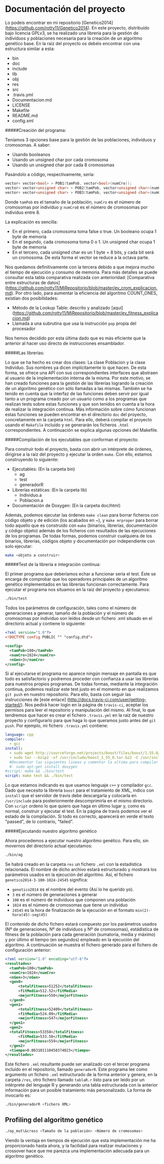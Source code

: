 Documentación del proyecto
==========================

Lo podeis encontrar en mi repositorio [Genetico2014] (https://github.com/rotty11/Genetico2014). En este proyecto, distribuído bajo licencia GPLv3, se ha realizado una librería para la gestión de individuos y poblaciones necesaria para la creación de un algoritmo genético base. En la raíz del proyecto os debéis encontrar con una estructura similar a esta:

  - bin
  - doc
  - include
  - lib
  - obj
  - res
  - src
  - .travis.yml
  - Documentacion.md
  - LICENSE
  - Makefile
  - README.md
  - config.xml

#####Creación del programa:

Teníamos 3 opciones base para la gestión de las poblaciones, individuos y cromosomas. A saber:

  - Usando booleanos
  - Usando un unsigned char por cada cromosoma
  - Usando un unsigned char por cada 8 cromosomas

Pasándolo a código, respectivamente, sería:

  ```c++
  vector< vector<bool> > POB1(tamPob, vector<bool>(numCro));
  vector< vector<unsigned char> > POB2(tamPob, vector<unsigned char>(numCro));
  vector< vector<unsigned char> > POB3(tamPob, vector<unsigned char>(numCro8));
  ```
Donde `tamPob` es el tamaño de la población, `numCro` es el número de cromosomas por individuo y `numCro8` es el número de cromosomas por individuo entre 8.

La explicación es sencilla:

  - En el primero, cada cromosoma toma false o true. Un booleano ocupa 1 byte de memoria
  - En el segundo, cada cromosoma toma 0 o 1. Un unsigned char ocupa 1 byte de memoria
  - En el tercero, cada unsigned char es un 1 byte = 8 bits, y cada bit será un cromosoma. De esta forma el vector se reduce a la octava parte.

Nos quedamos definitivamente con la tercera debido a que mejora mucho el tiempo de ejecución y consumo de memoria. Para más detalles se puede consultar esta tabla comparativa realizada con anterioridad: [Comparativa entre estructuras de datos] (https://github.com/rotty11/MiRepositorio/blob/master/ev_crom_explicacion.md). Por otro lado, para aumentar la eficiencia del algoritmo COUNT_ONES, existían dos posibilidades:

  - Método de la Lookup Table: descrito y analizado [aquí] (https://github.com/rotty11/MiRepositorio/blob/master/ev_fitness_explicacion.md)
  - Llamada a una subrutina que usa la instrucción `pop` propia del procesador

Nos hemos decidido por esta última dado que es más eficiente que la anterior al hacer uso directo de instrucciones ensamblador.

#####Las librerías:

Lo que se ha hecho es crear dos clases: La clase Poblacion y la clase Individuo. Sus nombres ya dicen implícitamente lo que hacen. De esta forma, se ofrece una API con sus correspondientes interfaces que abstraen al usuario de la implementación interna de la misma. Por este motivo, se han creado funciones para la gestión de las librerías logrando la creación de un algoritmo genético con sólo llamadas a las mismas. También se ha tenido en cuenta que la interfaz de las funciones deben servir por igual tanto a un programa creado por un usuario como a los programas que realizan tests sobre estas funciones y que son tenidos en cuenta a la hora de realizar la integración continua. Más información sobre cómo funcionan estas funciones se pueden encontrar en el directorio `doc` del proyecto, concretamente en la carpeta `html`. Para ello, deberá compilar el proyecto usando el `Makefile` incluído y se generarán los ficheros `.html` correspondientes. A continuación se explica algunas opciones del Makefile.

#####Compilación de los ejecutables que conforman el proyecto:

Para construir todo el proyecto, basta con abrir un intérprete de órdenes, dirigirse a la raíz del proyecto y ejecutar la orden `make`. Con ello, estamos construyendo lo siguiente:

  - Ejecutables: (En la carpeta bin)
    - ag
    - test
    - generadorR
  - Librerías estáticas: (En la carpeta lib)
    - Individuo.a
    - Poblacion.a
  - Documentación de Doxygen: (En la carpeta doc/html)

Además, podemos ejecutar las órdenes `make clean` para borrar ficheros con código objeto y de edición (los acabados en ~), y `make mrproper` para borrar todo aquello que es construído con `make` (binarios, librerías, documentación y código objeto) además de los ficheros con resultados de las ejecuciones de los programas. De todas formas, podemos construir cualquiera de los binarios, librerías, códigos objeto y documentación por independiente con solo ejecutar:

  ```bash
  make <objeto a construir>
  ```

#####Test de la librería e integración continua:

El primer programa que deberíamos echar a funcionar sería el test. Éste se encarga de comprobar que los operadores principales de un algoritmo genético implementados en las librerías funcionan correctamente. Para ejecutar el programa nos situamos en la raíz del proyecto y ejecutamos:

  ```bash
  ./bin/test
  ```
  
Todos los parámetros de configuración, tales como el número de generaciones a generar, tamaño de la población y el número de cromosomas por individuo son leídos desde un fichero .xml situado en el directorio actual y contiene lo siguiente:

  ```xml
  <?xml version="1.0"?>
  <!DOCTYPE config PUBLIC "" "config.dtd">

  <config>
	<tamPob>100</tamPob>
	<numCro>1024</numCro>
	<nGen>3</numCro>
  </config>
  ```
  
Si al ejecutarse el programa no aparece ningún mensaje en pantalla es que todo es satisfactorio y podremos proceder con confianza a usar las librerías para nuestros propios programas. De todas formas, mediante la integración continua, podemos realizar este test justo en el momento en que realizamos `git push` en nuestro repositorio. Para ello, basta con seguir las instrucciones de [este enlace] (http://docs.travis-ci.com/user/getting-started/). Nos pedirá hacer login en la página de `travis-ci`, aceptar los permisos para leer el repositorio y manipulación del mismo. Al final, lo que tendremos que hacer es crear el fichero `.travis.yml` en la raíz de nuestro proyecto y configurarlo para que haga lo que queramos justo antes del `git push`. Por ejemplo, mi fichero `.travis.yml` contiene:

  ```yml
  language: cpp
  compiler:
    - gcc
  install: 
    - sudo wget http://sourceforge.net/projects/boost/files/boost/1.55.0/boost_1_55_0.tar.bz2/download -O /usr/include/boost_1_55_0.tar.bz2
    - sudo tar --bzip2 -xf /usr/include/boost_1_55_0.tar.bz2 -C /usr/include
    #Decomentar las siguientes lineas y comentar la ultima para compilar absolutamente todo  
    #- sudo apt-get install doxygen
  #script: make && ./bin/test
  script: make test && ./bin/test
  ```

Lo que estamos indicando es que usamos lenguaje `c++` y compilador `gcc`. Dado que necesito la librería `boost` para el tratamiento de XML, indico con `install` que el servidor de travis debe descargarla y colocarla en `/usr/include` para posteriormente descomprimirla en el mismo directorio. Con `script` ordeno lo que quiero que haga en último lugar y, como es normal, construir y ejecutar el test. En la página de travis podemos ver el estado de la compilación. Si todo es correcto, aparecerá en verde el texto "passed", de lo contrario, "failed".

#####Ejecutando nuestro algoritmo genético

Ahora procedemos a ejecutar nuestro algoritmo genético. Para ello, sin movernos del directorio actual ejecutamos:

  ```bash
  ./bin/ag
  ```

Se habrá creado en la carpeta `res` un fichero `.xml` con la estadística relacionada. El nombre de dicho archivo estará estructurado y mostrará los parámetros usados en la ejecución del algoritmo. Así, el fichero `genetico2014-3-100-1024-24545` significa:

  - `genetico2014` es el nombre del evento (Así lo he querido yo).
  - `3` es el número de generaciones a generar
  - `100` es el número de individuos que componen una población
  - `1024` es el número de cromosomas que tiene un individuo
  - `24545` es la hora de finalización de la ejecución en el formato `min(2)-hora(45)-seg(45)`
  
El contenido de dicho fichero estará compuesto por los parámetros usados (Nº de generaciones, Nº de individuos y Nº de cromosomas), estádistica de fitness de la población para cada generación (sumatoria, media y máximo) y por último el tiempo (en segundos) empleado en la ejecución del algoritmo. A continuación se muestra el fichero generado para el fichero de configuración anterior:

  ```xml
  <?xml version="1.0" encoding="utf-8"?>
  <resultados>
  	<tamPob>100</tamPob>
  	<numCro>1024</numCro>
  	<nGen>3</nGen>
  	<gen0>
  		<totalFitness>51252</totalFitness>
  		<fitMedia>512.52</fitMedia>
  		<mejorFitness>550</mejorFitness>
  	</gen0>
  	<gen1>
  		<totalFitness>52409</totalFitness>
  		<fitMedia>524.09</fitMedia>
  		<mejorFitness>547</mejorFitness>
  	</gen1>
  	<gen2>
  	<totalFitness>53358</totalFitness>
  		<fitMedia>533.58</fitMedia>
  		<mejorFitness>559</mejorFitness>
  	</gen2>
  	<tiempo>0.003101110458374023</tiempo>
  </resultados>
  ```

Este fichero `.xml` resultante puede ser analizado con el tercer programa incluído en el repositorio, llamado `generadorR`. Este programa lee como argumento un fichero `.xml` estructurado de la forma anterior y genera, en la carpeta `/res`, otro fichero llamado `tablaR.r` listo para ser leído por un intérprete del lenguaje R y generando una tabla estructurada con la anterior información para un posible tratamiento más personalizado. La forma de invocarlo es:

  ```bash
  ./bin/generadorR <fichero XML>
  ```

Profiling del algoritmo genético
--------------------------------

  ```bash
  ./op_mut\&cross <Tamaño de la población> <Número de cromosomas>
  ```
Viendo la ventaja en tiempos de ejecución que esta implementación me ha proporcionado hasta ahora, y la facilidad para realizar mutaciones y crossover hace que me parezca una implementación adecuada para un algoritmo genético.
